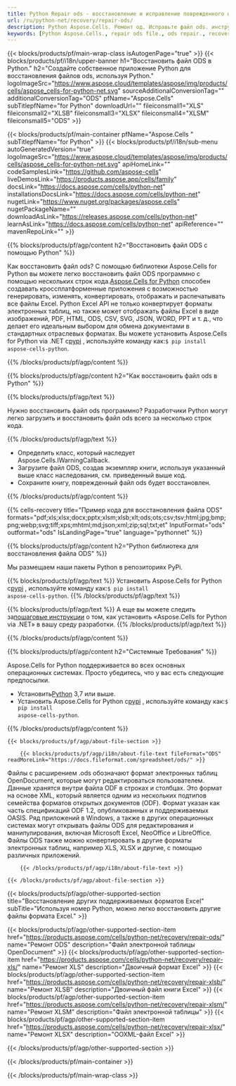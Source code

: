 ```yaml
---
title: Python Repair ods - восстановление и исправление поврежденного файла ods
url: /ru/python-net/recovery/repair-ods/ 
description: Python Aspose.Cells. Ремонт од. Исправьте файл ods. инструмент восстановления ods. ods коррупция. Восстановить данные одс. восстановление файла ods. Восстановить поврежденный файл ods.
keywords: [Python Aspose.Cells., repair ods file., ods repair., recover corrupted ods file., repair corrupted ods., recover ods., fix ods file., ods corruption., restore ods data., ods file recovery., recover corrupted ods file.]
---
```

{{< blocks/products/pf/main-wrap-class isAutogenPage="true" >}}
{{< blocks/products/pf/i18n/upper-banner h1="Восстановить файл ODS в Python." h2="Создайте собственное приложение Python для восстановления файлов ods, используя Python." logoImageSrc="https://www.aspose.cloud/templates/aspose/img/products/cells/aspose_cells-for-python-net.svg" sourceAdditionalConversionTag="" additionalConversionTag="ODS" pfName="Aspose.Cells" subTitlepfName="for Python" downloadUrl="" fileiconsmall1="XLS" fileiconsmall2="XLSB" fileiconsmall3="XLSX" fileiconsmall4="XLSM" fileiconsmall5="ODS" >}}

{{< blocks/products/pf/main-container pfName="Aspose.Cells " subTitlepfName="for Python" >}}
{{< blocks/products/pf/i18n/sub-menu autoGeneratedVersion="true" logoImageSrc="https://www.aspose.cloud/templates/aspose/img/products/cells/aspose_cells-for-python-net.svg" apiHomeLink="" codeSamplesLink="https://github.com/aspose-cells" liveDemosLink="https://products.aspose.app/cells/family" docsLink="https://docs.aspose.com/cells/python-net" installationsDocsLink="https://docs.aspose.com/cells/python-net" nugetLink="https://www.nuget.org/packages/aspose.cells" nugetPackageName="" downloadAsLink="https://releases.aspose.com/cells/python-net" learnAsLink="https://docs.aspose.com/cells/python-net" apiReference="" mavenRepoLink="" >}}

{{% blocks/products/pf/agp/content h2="Восстановить файл ODS с помощью Python" %}}

 Как восстановить файл ods? С помощью библиотеки Aspose.Cells for Python вы можете легко восстановить файл ODS программно с помощью нескольких строк кода.[Aspose.Cells for Python](https://products.aspose.com/cells/python-net) способен создавать кроссплатформенные приложения с возможностью генерировать, изменять, конвертировать, отображать и распечатывать все файлы Excel. Python Excel API не только конвертирует форматы электронных таблиц, но также может отображать файлы Excel в виде изображений, PDF, HTML, ODS, CSV, SVG, JSON, WORD, PPT и т. д., что делает его идеальным выбором для обмена документами в стандартных отраслевых форматах. Вы можете установить Aspose.Cells for Python via .NET с<a href="https://pypi.org/project/aspose-cells-python/">pypi</a> , используйте команду как:<code>$ pip install aspose-cells-python</code>.


{{% /blocks/products/pf/agp/content %}}


{{% blocks/products/pf/agp/content h2="Как восстановить файл ods в Python" %}}

{{% blocks/products/pf/agp/text %}}

Нужно восстановить файл ods программно? Разработчики Python могут легко загрузить и восстановить файл ods всего за несколько строк кода.

{{% /blocks/products/pf/agp/text %}}

+ Определить класс, который наследует Aspose.Cells.IWarningCallback.
+ Загрузите файл ODS, создав экземпляр книги, используя указанный выше класс наследования, см. приведенный выше код.
+ Сохраните книгу, поврежденный файл ods будет восстановлен.

{{% /blocks/products/pf/agp/content %}}

{{% cells-recovery title="Пример кода для восстановления файла ODS" formats="pdf;xls;xlsx;docx;pptx;xlsm;xlsb;xlt;ods;ots;csv;tsv;html;jpg;bmp;png;webp;svg;tiff;xps;mhtml;md;json;xml;zip;sql;txt;et" InputFormat="ods" outformat="ods" IsLandingPage="true" language="pythonnet" %}}    
    
{{% blocks/products/pf/agp/content h2="Python библиотека для восстановления файла ODS" %}}

Мы размещаем наши пакеты Python в репозиториях PyPi.

{{% blocks/products/pf/agp/text %}}
 Установить Aspose.Cells for Python с<a href="https://pypi.org/project/aspose-cells-python/">pypi</a> , используйте команду как:<code>$ pip install aspose-cells-python</code>.
{{% /blocks/products/pf/agp/text %}}

{{% blocks/products/pf/agp/text %}}
 А еще вы можете следить за[пошаговые инструкции](https://docs.aspose.com/cells/python-net/getting-started/) о том, как установить «Aspose.Cells for Python via .NET» в вашу среду разработки.
{{% /blocks/products/pf/agp/text %}}


{{% /blocks/products/pf/agp/content %}}

{{% blocks/products/pf/agp/content h2="Системные Требования" %}}

 Aspose.Cells for Python поддерживается во всех основных операционных системах. Просто убедитесь, что у вас есть следующие предпосылки.
 
-  Установить[Python](https://www.python.org/downloads/) 3,7 или выше.
-  Установить Aspose.Cells for Python с<a href="https://pypi.org/project/aspose-cells-python/">pypi</a> , используйте команду как:<code>$ pip install aspose-cells-python</code>.


{{% /blocks/products/pf/agp/content %}}

<!-- aboutfile Starts -->

    {{< blocks/products/pf/agp/about-file-section >}}

        {{< blocks/products/pf/agp/i18n/about-file-text fileFormat="ODS" readMoreLink="https://docs.fileformat.com/spreadsheet/ods/" >}}
Файлы с расширением .ods обозначают формат электронных таблиц OpenDocument, которые могут редактироваться пользователем. Данные хранятся внутри файла ODF в строках и столбцах. Это формат на основе XML, который является одним из нескольких подтипов семейства форматов открытых документов (ODF). Формат указан как часть спецификаций ODF 1.2, опубликованных и поддерживаемых OASIS. Ряд приложений в Windows, а также в других операционных системах могут открывать файлы ODS для редактирования и манипулирования, включая Microsoft Excel, NeoOffice и LibreOffice. Файлы ODS также можно конвертировать в другие форматы электронных таблиц, например XLS, XLSX и другие, с помощью различных приложений.

        {{< /blocks/products/pf/agp/i18n/about-file-text >}}

    {{< /blocks/products/pf/agp/about-file-section >}}

<!-- aboutfile Ends -->

{{< blocks/products/pf/agp/other-supported-section title="Восстановление других поддерживаемых форматов Excel" subTitle="Используя номер Python, можно легко восстановить другие файлы формата Excel." >}}

{{< blocks/products/pf/agp/other-supported-section-item href="https://products.aspose.com/cells/python-net/recovery/repair-ods/" name="Ремонт ODS" description="Файл электронной таблицы OpenDocument" >}}
{{< blocks/products/pf/agp/other-supported-section-item href="https://products.aspose.com/cells/python-net/recovery/repair-xls/" name="Ремонт XLS" description="Двоичный формат Excel" >}}
{{< blocks/products/pf/agp/other-supported-section-item href="https://products.aspose.com/cells/python-net/recovery/repair-xlsb/" name="Ремонт XLSB" description="Двоичный файл книги Excel" >}}
{{< blocks/products/pf/agp/other-supported-section-item href="https://products.aspose.com/cells/python-net/recovery/repair-xlsm/" name="Ремонт XLSM" description="Файл электронной таблицы" >}}
{{< blocks/products/pf/agp/other-supported-section-item href="https://products.aspose.com/cells/python-net/recovery/repair-xlsx/" name="Ремонт XLSX" description="OOXML-файл Excel" >}}

{{< /blocks/products/pf/agp/other-supported-section >}}

{{< /blocks/products/pf/main-container >}}
    
{{< /blocks/products/pf/main-wrap-class >}}
